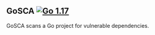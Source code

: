 ## GoSCA [![Go 1.17](https://img.shields.io/badge/Go-1.17-blue.svg)](https://go.dev/)

GoSCA scans a Go project for vulnerable dependencies.